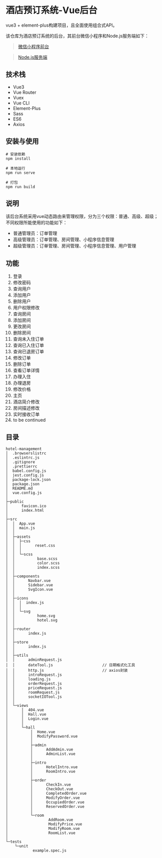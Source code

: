 # 酒店预订系统-Vue后台
vue3 + element-plus构建项目，且全面使用组合式API。

该仓库为酒店预订系统的后台，其前台微信小程序和Node.js服务端如下：
> [微信小程序前台](https://github.com/xkcease/hotel-weapp)  

> [Node.js服务端](https://github.com/xkcease/hotel-server)

## 技术栈
- Vue3 
- Vue Router
- Vuex 
- Vue CLI
- Element-Plus
- Sass 
- ES6
- Axios


## 安装与使用
```shell
# 安装依赖
npm install

# 本地运行
npm run serve 	

# 打包
npm run build		
```

## 说明
该后台系统采用vue动态路由来管理权限，分为三个权限：普通、高级、超级；
不同权限所能使用的功能如下：
- 普通管理员：订单管理
- 高级管理员：订单管理、房间管理、小程序信息管理
- 超级管理员：订单管理、房间管理、小程序信息管理、用户管理

## 功能
1.  登录
2.  修改密码
3.  查询用户
4.  添加用户
5.  删除用户
6.  用户权限修改
7.  查询房间
8.  添加房间
9.  更改房间
10. 删除房间
11. 查询未入住订单
12. 查询已入住订单
13. 查询已退房订单
14. 修改订单
15. 删除订单
16. 查看订单详情
17. 办理入住
18. 办理退房
19. 修改价格
20. 主页
21.	酒店简介修改
22. 房间描述修改
23. 实时接收订单
24. to be continued


## 目录
```shell
hotel-management
│  .browserslistrc
│  .eslintrc.js
│  .gitignore
│  .prettierrc
│  babel.config.js
│  jest.config.js
│  package-lock.json
│  package.json
│  README.md
│  vue.config.js
│       
├─public
│      favicon.ico
│      index.html
│      
├─src
│  │  App.vue
│  │  main.js
│  │  
│  ├─assets
│  │  ├─css
│  │  │      reset.css
│  │  │      
│  │  └─scss
│  │          base.scss
│  │          color.scss
│  │          index.scss
│  │          
│  ├─components
│  │      Navbar.vue
│  │      Sidebar.vue
│  │      SvgIcon.vue
│  │      
│  ├─icons
│  │  │  index.js
│  │  │  
│  │  └─svg
│  │          home.svg
│  │          hotel.svg
│  │          
│  ├─router
│  │      index.js
│  │      
│  ├─store
│  │      index.js
│  │      
│  ├─utils
│  │      adminRequest.js
│  │      dateTool.js                      // 日期格式化工具
│  │      http.js                          // axios封装
│  │      introRequest.js
│  │      loading.js
│  │      orderRequest.js
│  │      priceRequest.js
│  │      roomRequest.js
│  │      socketIOTool.js
│  │      
│  └─views
│      │  404.vue
│      │  Hall.vue
│      │  Login.vue
│      │  
│      └─hall
│          │  Home.vue
│          │  ModifyPassword.vue
│          │  
│          ├─admin
│          │      AddAdmin.vue
│          │      AdminList.vue
│          │      
│          ├─intro
│          │      HotelIntro.vue
│          │      RoomIntro.vue
│          │      
│          ├─order
│          │      CheckIn.vue
│          │      CheckOut.vue
│          │      CompletedOrder.vue
│          │      ModifyOrder.vue
│          │      OccupiedOrder.vue
│          │      ReservedOrder.vue
│          │      
│          └─room
│                  AddRoom.vue
│                  ModifyPrice.vue
│                  ModifyRoom.vue
│                  RoomList.vue
│                  
└─tests
    └─unit
            example.spec.js
```


